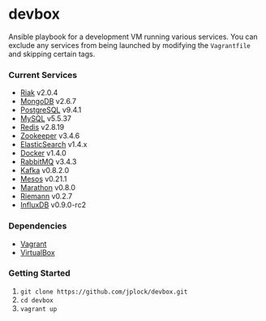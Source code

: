 devbox
======

Ansible playbook for a development VM running various services. You can exclude any services from being launched by modifying the `Vagrantfile` and skipping certain tags.

### Current Services

* [Riak](http://www.basho.com/riak) v2.0.4
* [MongoDB](http://www.mongodb.org) v2.6.7
* [PostgreSQL](http://www.postgresql.org) v9.4.1
* [MySQL](http://www.mysql.org) v5.5.37
* [Redis](http://www.redis.io) v2.8.19
* [Zookeeper](http://zookeeper.apache.org) v3.4.6
* [ElasticSearch](http://www.elasticsearch.org) v1.4.x
* [Docker](http://www.docker.com) v1.4.0
* [RabbitMQ](http://www.rabbitmq.com) v3.4.3
* [Kafka](http://kafka.apache.org) v0.8.2.0
* [Mesos](http://mesos.apache.org) v0.21.1
* [Marathon](https://mesosphere.github.io/marathon/) v0.8.0
* [Riemann](http://riemann.io) v0.2.7
* [InfluxDB](http://influxdb.com) v0.9.0-rc2

### Dependencies

* [Vagrant](http://www.vagrantup.com)
* [VirtualBox](https://www.virtualbox.org)

### Getting Started

1. `git clone https://github.com/jplock/devbox.git`
2. `cd devbox`
3. `vagrant up`
